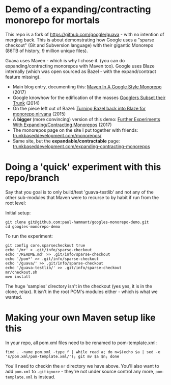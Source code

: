 # Demo of a expanding/contracting monorepo for mortals

This repo is a fork of https://github.com/google/guava - with no intention of
merging back. This is about demonstrating how Google uses a "sparse checkout" (Git and Subversion language)
with their gigantic Monorepo (86TB of history, 9 million unique files).

Guava uses Maven - which is why I chose it. (you can do expanding/contracting monorepos with Maven too). 
Google uses Blaze internally (which was open sourced as Bazel - with the expand/contract feature missing).

* Main blog entry, documenting this: [Maven In A Google Style Monorepo](https://paulhammant.com/2017/01/27/maven-in-a-google-style-monorepo/) (2017)
* Google knowhow for the edification of the masses [Googlers Subset their Trunk](http://paulhammant.com/2014/01/06/googlers-subset-their-trunk/) (2014)
* On the piece left out of Bazel: [Turning Bazel back into Blaze for monorepo nirvana](http://paulhammant.com/2015/05/20/turning-bazel-back-into-blaze-for-monorepo-nirvana/) (2015)
* A **bigger** (more convincing) version of this demo: [Further Experiments With Expanding/Contracting Monorepos](https://paulhammant.com/2017/02/08/further-experiments-with-expanding-contracting-monorepos/) (2017)
* The monorepos page on the site I put together with friends: [trunkbaseddevelopment.com/monorepos/](https://trunkbaseddevelopment.com/monorepos/)
* Same site, but the **expandable/contractable** page: [trunkbaseddevelopment.com/expanding-contracting-monorepos](https://trunkbaseddevelopment.com/expanding-contracting-monorepos/)

# Doing a 'quick' experiment with this repo/branch

Say that you goal is to only build/test 'guava-testlib' and not any of the other sub-modules that Maven were to recurse to by habit if run from the root level:

Initial setup:

```
git clone git@github.com:paul-hammant/googles-monorepo-demo.git
cd googles-monorepo-demo
```

To run the experiment:

```
git config core.sparsecheckout true
echo '/mr' > .git/info/sparse-checkout
echo '/README.md' >> .git/info/sparse-checkout
echo '/pom*' >> .git/info/sparse-checkout
echo '/guava/' >> .git/info/sparse-checkout
echo '/guava-testlib/' >> .git/info/sparse-checkout
mr/checkout.sh
mvn install
```

The huge 'samples' directory isn't in the checkout (yes yes, it is in the
clone, relax). It isn't in the root POM's modules either - which is what we
wanted.

# Making your own Maven setup like this

In your repo, all pom.xml files need to be renamed to pom-template.xml:

```
find . -name pom.xml -type f | while read a; do n=$(echo $a | sed -e 's/pom.xml/pom-template.xml/'); git mv $a $n; done
```

You'll need to checkin the `mr` directory we have above. You'll also want to
add `pom.xml` to `.gitignore` - they're not under source control any more,
`pom-template.xml` is instead.
